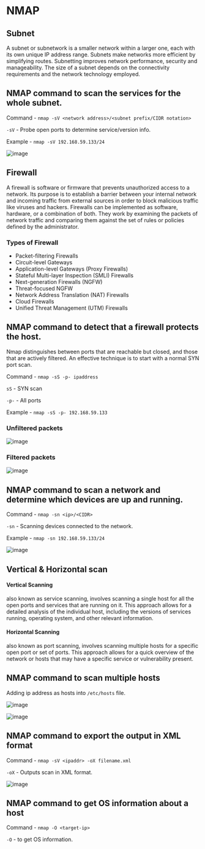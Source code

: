 # NMAP

## Subnet
A subnet or subnetwork is a smaller network within a larger one, each with its own unique IP address range. Subnets make networks more efficient by simplifying routes. Subnetting improves network performance, security and manageability.
The size of a subnet depends on the connectivity requirements and the network technology employed.
## NMAP command to scan the services for the whole subnet.
Command - `nmap -sV <network address>/<subnet prefix/CIDR notation>`

`-sV` - Probe open ports to determine service/version info.

Example - `nmap -sV 192.168.59.133/24`

![image](https://user-images.githubusercontent.com/33444140/226260646-cc8aa426-8de7-481e-83ad-c998fd0aa03a.png)

## Firewall
 A firewall is software or firmware that prevents unauthorized access to a network. Its purpose is to establish a barrier between your internal network and incoming traffic from external sources in order to block malicious traffic like viruses and hackers. Firewalls can be implemented as software, hardware, or a combination of both. They work by examining the packets of network traffic and comparing them against the set of rules or policies defined by the administrator.
 
 ### Types of Firewall
 - Packet-filtering Firewalls
 - Circuit-level Gateways
 - Application-level Gateways (Proxy Firewalls)
 - Stateful Multi-layer Inspection (SMLI) Firewalls
 - Next-generation Firewalls (NGFW)
 - Threat-focused NGFW
 - Network Address Translation (NAT) Firewalls
 - Cloud Firewalls
 - Unified Threat Management (UTM) Firewalls
 ## NMAP command to detect that a firewall protects the host.
  Nmap distinguishes between ports that are reachable but closed, and those that are actively filtered. An effective technique is to start with a normal SYN port scan.
 
 Command - `nmap -sS -p- ipaddress`
 
 `sS` - SYN scan
 
 `-p-` - All ports
 
 Example - `nmap -sS -p- 192.168.59.133`
 ### Unfiltered packets
 ![image](https://user-images.githubusercontent.com/33444140/226264492-c4394a18-4c84-47d9-926f-4a6cbbd0e443.png)
 ### Filtered packets
 ![image](https://user-images.githubusercontent.com/33444140/226266735-ced66c1e-4e1c-42dd-bdb8-347bcf02efa7.png)

## NMAP command to scan a network and determine which devices are up and running.

Command - `nmap -sn <ip>/<CIDR>`

`-sn` - Scanning devices connected to the network.

Example - `nmap -sn 192.168.59.133/24`

![image](https://user-images.githubusercontent.com/33444140/226269403-cd4c9491-fb62-4293-8a18-0609e36f827d.png)

## Vertical & Horizontal scan
#### Vertical Scanning 
also known as service scanning, involves scanning a single host for all the open ports and services that are running on it. This approach allows for a detailed analysis of the individual host, including the versions of services running, operating system, and other relevant information.

#### Horizontal Scanning
also known as port scanning, involves scanning multiple hosts for a specific open port or set of ports. This approach allows for a quick overview of the network or hosts that may have a specific service or vulnerability present.

## NMAP command to scan multiple hosts
Adding ip address as hosts into `/etc/hosts` file.

![image](https://user-images.githubusercontent.com/33444140/226356191-a9e4f072-22e2-4a1d-af1c-0acd31915aa2.png)

![image](https://user-images.githubusercontent.com/33444140/226356596-069e7d28-bb7f-4b06-be86-e60cb97d2914.png)

## NMAP command to export the output in XML format
Command - `nmap -sV <ipaddr> -oX filename.xml`

`-oX` - Outputs scan in XML format.

![image](https://user-images.githubusercontent.com/33444140/226360344-3d19f3a8-6723-4f43-8cdf-b207fd6271ec.png)

## NMAP command to get OS information about a host
Command - `nmap -O <target-ip>`

`-O` - to get OS information.

